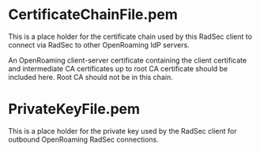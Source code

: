 
# CertificateChainFile.pem

This is a place holder for the certificate chain used by this
RadSec client to connect via RadSec to other OpenRoaming IdP
servers. 

An OpenRoaming client-server certificate containing the
client certificate and intermediate CA certificates up to 
root CA certificate should be included here. Root CA should 
not be in this chain.

# PrivateKeyFile.pem

This is a place holder for the private key used by the
RadSec client for outbound OpenRoaming RadSec connections.

